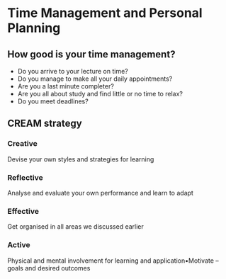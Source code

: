 # Time Management and Personal Planning

## How good is your time management?

* Do you arrive to your lecture on time?
* Do you manage to make all your daily appointments?
* Are you a last minute completer?
* Are you all about study and find little or no time to relax?
* Do you meet deadlines?



## CREAM strategy

### Creative

Devise your own styles and strategies for learning

### Reflective

Analyse and evaluate your own performance and learn to adapt

### Effective 

Get organised in all areas we discussed earlier

### Active 

Physical and mental involvement for learning and application•Motivate –goals and desired outcomes

